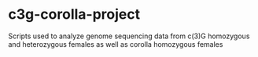 # c3g-corolla-project
Scripts used to analyze genome sequencing data from c(3)G homozygous and heterozygous females as well as corolla homozygous females
